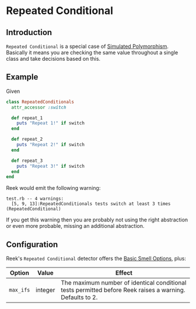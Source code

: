 # Repeated Conditional

## Introduction

`Repeated Conditional` is a special case of [Simulated Polymorphism](Simulated-Polymorphism.md). Basically it means you are checking the same value throughout a single class and take decisions based on this.

## Example

Given

```Ruby
class RepeatedConditionals
  attr_accessor :switch

  def repeat_1
    puts "Repeat 1!" if switch
  end

  def repeat_2
    puts "Repeat 2!" if switch
  end

  def repeat_3
    puts "Repeat 3!" if switch
  end
end
```

Reek would emit the following warning:

```
test.rb -- 4 warnings:
  [5, 9, 13]:RepeatedConditionals tests switch at least 3 times (RepeatedConditional)
```

If you get this warning then you are probably not using the right abstraction or even more probable, missing an additional abstraction.

## Configuration

Reek's `Repeated Conditional` detector offers the [Basic Smell Options](Basic-Smell-Options.md), plus:

| Option         | Value       | Effect  |
| ---------------|-------------|---------|
| `max_ifs` |  integer | The maximum number of identical conditional tests permitted before Reek raises a warning. Defaults to 2. |
